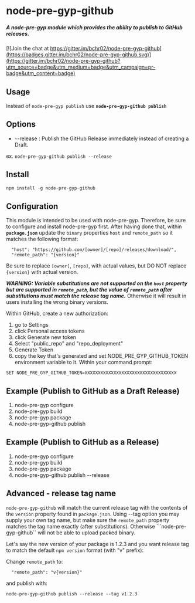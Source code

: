 # node-pre-gyp-github
##### A node-pre-gyp module which provides the ability to publish to GitHub releases.

[![Join the chat at https://gitter.im/bchr02/node-pre-gyp-github](https://badges.gitter.im/bchr02/node-pre-gyp-github.svg)](https://gitter.im/bchr02/node-pre-gyp-github?utm_source=badge&utm_medium=badge&utm_campaign=pr-badge&utm_content=badge)

## Usage
Instead of ```node-pre-gyp publish``` use **```node-pre-gyp-github publish```**

## Options
* --release : Publish the GitHub Release immediately instead of creating a Draft.

ex. ```node-pre-gyp-github publish --release```

## Install
```javascript
npm install -g node-pre-gyp-github
```

## Configuration
This module is intended to be used with node-pre-gyp. Therefore, be sure to configure and install node-pre-gyp first. After having done that, within **```package.json```** update the ```binary``` properties ```host``` and ```remote_path``` so it matches the following format:

```
  "host": "https://github.com/[owner]/[repo]/releases/download/",
  "remote_path": "{version}"
```

Be sure to replace ```[owner]```, ```[repo]```, with actual values,
but DO NOT replace ```{version}``` with actual version.

***WARNING: Variable substitutions are not supported on the ```host``` property but are supported in ```remote_path```, but the value of ```remote_path``` after substitutions must match the release tag name.*** Otherwise it will result in users installing the wrong binary versions.

Within GitHub, create a new authorization:

1. go to Settings 
2. click Personal access tokens
3. click Generate new token
4. Select "public_repo" and "repo_deployment"
5. Generate Token
6. copy the key that's generated and set NODE_PRE_GYP_GITHUB_TOKEN environment variable to it. Within your command prompt:

```
SET NODE_PRE_GYP_GITHUB_TOKEN=XXXXXXXXXXXXXXXXXXXXXXXXXXXXXXXXXXX
```

## Example (Publish to GitHub as a Draft Release)
1. node-pre-gyp configure
2. node-pre-gyp build
3. node-pre-gyp package
4. node-pre-gyp-github publish

## Example (Publish to GitHub as a Release)
1. node-pre-gyp configure
2. node-pre-gyp build
3. node-pre-gyp package
4. node-pre-gyp-github publish --release

## Advanced - release tag name

```node-pre-gyp-github``` will match the current release tag with the contents of the ```version``` property found in ```package.json```. Using --tag option you may supply your own tag name, but make sure the ```remote_path``` property matches the tag name exactly (after substitutions). Otherwise ```node-pre-gyp-github`` will not be able to upload packed binary.

Let's say the new version of your package is 1.2.3 and you want release tag to match the default ```npm version``` format (with "v" prefix):

Change ```remote_path``` to:

```
  "remote_path": "v{version}"
```

and publish with:

```
node-pre-gyp-github publish --release --tag v1.2.3
```
